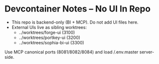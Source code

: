 # Devcontainer Notes – No UI In Repo

- This repo is backend-only (BI + MCP). Do not add UI files here.
- External UIs live as sibling worktrees:
  - ../worktrees/forge-ui (3100)
  - ../worktrees/portkey-ui (3200)
  - ../worktrees/sophia-bi-ui (3300)

Use MCP canonical ports (8081/8082/8084) and load <repo>/.env.master server-side.

